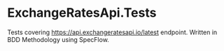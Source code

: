 
# ExchangeRatesApi.Tests
 Tests covering https://api.exchangeratesapi.io/latest endpoint. Written in BDD Methodology using SpecFlow.
